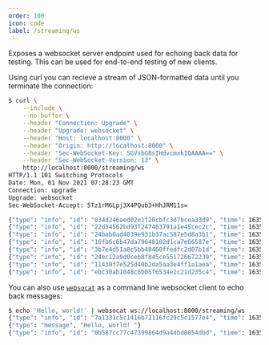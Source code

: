 ```yaml
---
order: 100
icon: code
label: /streaming/ws
---
```

Exposes a websocket server endpoint used for echoing back data for testing. This can be used for end-to-end testing of new clients.

Using curl you can recieve a stream of JSON-formatted data until you terminate the connection:

```bash
$ curl \
    --include \
    --no-buffer \
    --header "Connection: Upgrade" \
    --header "Upgrade: websocket" \
    --header "Host: localhost:8000" \
    --header "Origin: http://localhost:8000" \
    --header "Sec-WebSocket-Key: SGVsbG8sIHdvcmxkIQAAAA==" \
    --header "Sec-WebSocket-Version: 13" \
    http://localhost:8000/streaming/ws
HTTP/1.1 101 Switching Protocols
Date: Mon, 01 Nov 2021 07:28:23 GMT
Connection: upgrade
Upgrade: websocket
Sec-WebSocket-Accept: 5Tz1rM6Lpj3X4PQub3+HhJRM11s=

{"type": "info", "id": "034d246aed02e1f20cbfc3d7bcea33d9", "time": 1635751704.823}
{"type": "info", "id": "22d34562bd93f247463791a1e45cec2c", "time": 1635751705.831}
{"type": "info", "id": "24bab0ad4039e931b37ac587e5d8a3b1", "time": 1635751706.838}
{"type": "info", "id": "16fb6c6b47da79648102d1ca7e66587e", "time": 1635751707.844}
{"type": "info", "id": "3b7e4d51a8c5bb48460ffedfc2d07b1d", "time": 1635751708.848}
{"type": "info", "id": "24ec12a9d0ceb8f845ce551726672239", "time": 1635751709.852}
{"type": "info", "id": "11430f7e525d40b2da5aa3e4ff1a1aea", "time": 1635751710.855}
{"type": "info", "id": "ebc30ab1048c6b05f6534e2c21d235c4", "time": 1635751711.862}
```

You can also use [`websocat`](https://github.com/vi/websocat) as a command line websocket client to echo back messages:

```bash
$ echo 'Hello, world!' | websocat ws://localhost:8000/streaming/ws
{"type": "info", "id": "7a1331c5c1416b72116fc29c5c1577e4", "time": 1635751909.352}
{"type": "message", "Hello, world! "}
{"type": "info", "id": "0b587cc77c47399864d9a4dbd0854dbd", "time": 1635751909.352}
```